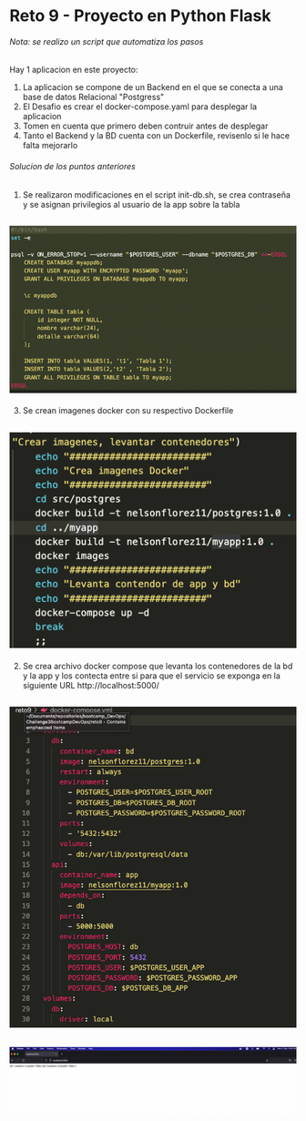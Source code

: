 # Reto 9 - Proyecto en Python Flask

###### Nota: se realizo un script que automatiza los pasos

Hay 1 aplicacion en este proyecto:

1. La aplicacion se compone de un Backend en el que se conecta a una base de datos Relacional "Postgress"
2. El Desafio es crear el docker-compose.yaml para desplegar la aplicacion
3. Tomen en cuenta que primero deben contruir antes de desplegar
4. Tanto el Backend y la BD cuenta con un Dockerfile, revisenlo si le hace falta mejorarlo


###### Solucion de los puntos anteriores

1. Se realizaron modificaciones en el script  init-db.sh, se crea contraseña y se asignan privilegios al usuario de la app sobre la tabla


![Screenshot](./img/reto9_0.png)
<br>
---


3. Se crean imagenes docker con su respectivo Dockerfile


![Screenshot](./img/reto9_2.png)
<br>
---

2. Se crea archivo docker compose que levanta los contenedores de la bd y la app y los contecta entre si para que el servicio se exponga en la siguiente URL http://localhost:5000/ 

![Screenshot](./img/reto9_3.png)
<br>
---

![Screenshot](./img/reto9_1.png)
<br>
---
